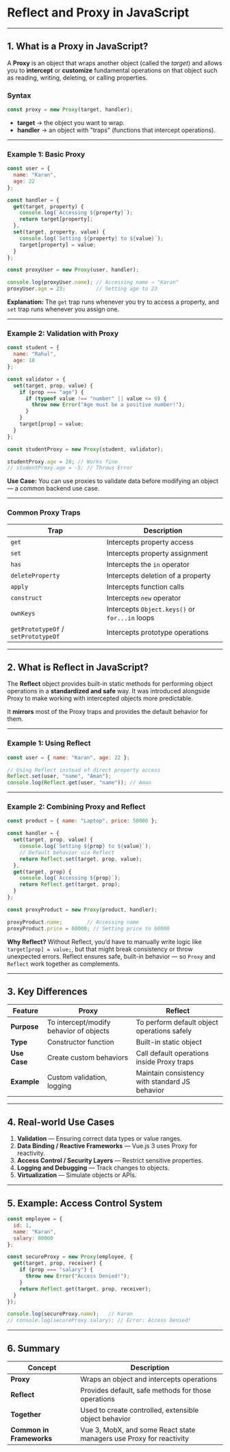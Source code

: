 # **Reflect and Proxy in JavaScript**

---

## **1. What is a Proxy in JavaScript?**

A **Proxy** is an object that wraps another object (called the *target*) and allows you to **intercept** or **customize** fundamental operations on that object such as reading, writing, deleting, or calling properties.

### **Syntax**

```js
const proxy = new Proxy(target, handler);
```

* **target** → the object you want to wrap.
* **handler** → an object with "traps" (functions that intercept operations).

---

### **Example 1: Basic Proxy**

```js
const user = {
  name: "Karan",
  age: 22
};

const handler = {
  get(target, property) {
    console.log(`Accessing ${property}`);
    return target[property];
  },
  set(target, property, value) {
    console.log(`Setting ${property} to ${value}`);
    target[property] = value;
  }
};

const proxyUser = new Proxy(user, handler);

console.log(proxyUser.name); // Accessing name → "Karan"
proxyUser.age = 23;          // Setting age to 23
```

**Explanation:**
The `get` trap runs whenever you try to access a property, and `set` trap runs whenever you assign one.

---

### **Example 2: Validation with Proxy**

```js
const student = {
  name: "Rahul",
  age: 18
};

const validator = {
  set(target, prop, value) {
    if (prop === "age") {
      if (typeof value !== "number" || value <= 0) {
        throw new Error("Age must be a positive number!");
      }
    }
    target[prop] = value;
  }
};

const studentProxy = new Proxy(student, validator);

studentProxy.age = 20; // Works fine
// studentProxy.age = -5; // Throws Error
```

**Use Case:** You can use proxies to validate data before modifying an object — a common backend use case.

---

### **Common Proxy Traps**

| Trap                                | Description                                    |
| ----------------------------------- | ---------------------------------------------- |
| `get`                               | Intercepts property access                     |
| `set`                               | Intercepts property assignment                 |
| `has`                               | Intercepts the `in` operator                   |
| `deleteProperty`                    | Intercepts deletion of a property              |
| `apply`                             | Intercepts function calls                      |
| `construct`                         | Intercepts `new` operator                      |
| `ownKeys`                           | Intercepts `Object.keys()` or `for...in` loops |
| `getPrototypeOf` / `setPrototypeOf` | Intercepts prototype operations                |

---

## **2. What is Reflect in JavaScript?**

The **Reflect** object provides built-in static methods for performing object operations in a **standardized and safe** way.
It was introduced alongside Proxy to make working with intercepted objects more predictable.

It **mirrors** most of the Proxy traps and provides the default behavior for them.

---

### **Example 1: Using Reflect**

```js
const user = { name: "Karan", age: 22 };

// Using Reflect instead of direct property access
Reflect.set(user, "name", "Aman");
console.log(Reflect.get(user, "name")); // Aman
```

---

### **Example 2: Combining Proxy and Reflect**

```js
const product = { name: "Laptop", price: 50000 };

const handler = {
  set(target, prop, value) {
    console.log(`Setting ${prop} to ${value}`);
    // Default behavior via Reflect
    return Reflect.set(target, prop, value);
  },
  get(target, prop) {
    console.log(`Accessing ${prop}`);
    return Reflect.get(target, prop);
  }
};

const proxyProduct = new Proxy(product, handler);

proxyProduct.name;        // Accessing name
proxyProduct.price = 60000; // Setting price to 60000
```

**Why Reflect?**
Without Reflect, you’d have to manually write logic like `target[prop] = value;`, but that might break consistency or throw unexpected errors.
Reflect ensures safe, built-in behavior — so `Proxy` and `Reflect` work together as complements.

---

## **3. Key Differences**

| Feature      | Proxy                                   | Reflect                                        |
| ------------ | --------------------------------------- | ---------------------------------------------- |
| **Purpose**  | To intercept/modify behavior of objects | To perform default object operations safely    |
| **Type**     | Constructor function                    | Built-in static object                         |
| **Use Case** | Create custom behaviors                 | Call default operations inside Proxy traps     |
| **Example**  | Custom validation, logging              | Maintain consistency with standard JS behavior |

---

## **4. Real-world Use Cases**

1. **Validation** — Ensuring correct data types or value ranges.
2. **Data Binding / Reactive Frameworks** — Vue.js 3 uses Proxy for reactivity.
3. **Access Control / Security Layers** — Restrict sensitive properties.
4. **Logging and Debugging** — Track changes to objects.
5. **Virtualization** — Simulate objects or APIs.

---

## **5. Example: Access Control System**

```js
const employee = {
  id: 1,
  name: "Karan",
  salary: 80000
};

const secureProxy = new Proxy(employee, {
  get(target, prop, receiver) {
    if (prop === "salary") {
      throw new Error("Access Denied!");
    }
    return Reflect.get(target, prop, receiver);
  }
});

console.log(secureProxy.name);   // Karan
// console.log(secureProxy.salary); // Error: Access Denied!
```

---

## **6. Summary**

| Concept                  | Description                                                         |
| ------------------------ | ------------------------------------------------------------------- |
| **Proxy**                | Wraps an object and intercepts operations                           |
| **Reflect**              | Provides default, safe methods for those operations                 |
| **Together**             | Used to create controlled, extensible object behavior               |
| **Common in Frameworks** | Vue 3, MobX, and some React state managers use Proxy for reactivity |
